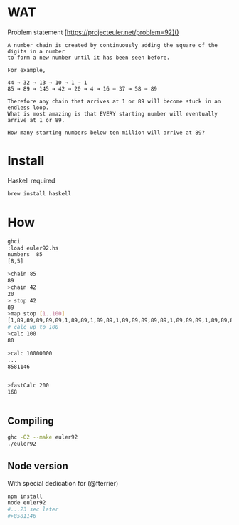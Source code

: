 # WAT 
Problem statement
[https://projecteuler.net/problem=92]()


```
A number chain is created by continuously adding the square of the digits in a number 
to form a new number until it has been seen before.

For example,

44 → 32 → 13 → 10 → 1 → 1
85 → 89 → 145 → 42 → 20 → 4 → 16 → 37 → 58 → 89

Therefore any chain that arrives at 1 or 89 will become stuck in an endless loop. 
What is most amazing is that EVERY starting number will eventually arrive at 1 or 89.

How many starting numbers below ten million will arrive at 89?
```

# Install
Haskell required
```bash
brew install haskell
```

# How

```bash
ghci
:load euler92.hs 
numbers  85
[8,5]

>chain 85
89
>chain 42
20
> stop 42
89
>map stop [1..100]
[1,89,89,89,89,89,1,89,89,1,89,89,1,89,89,89,89,89,1,89,89,89,1,89,89,89,89,1,89,89,1,1,89,89,89,89,89,89,89,89,89,89,89,1,89,89,89,89,1,89,89,89,89,89,89,89,89,89,89,89,89,89,89,89,89,89,89,1,89,1,89,89,89,89,89,89,89,89,1,89,89,1,89,89,89,1,89,89,89,89,1,89,89,1,89,89,1,89,89,1]
# calc up to 100
>calc 100
80

>calc 10000000
...
8581146


>fastCalc 200
168



```

## Compiling
```bash
ghc -O2 --make euler92
./euler92
```



## Node version 
With special dedication for (@fterrier)

```bash
npm install
node euler92
#...23 sec later
#>8581146
```
